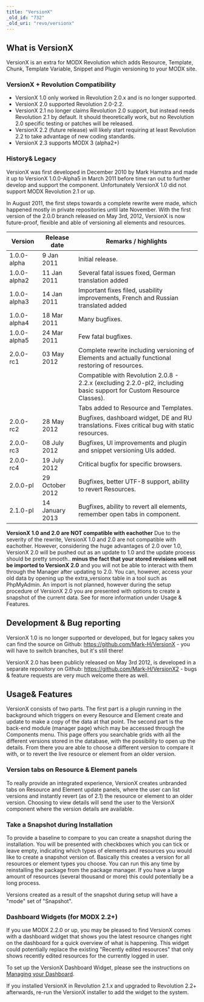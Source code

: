 ```yaml
---
title: "VersionX"
_old_id: "732"
_old_uri: "revo/versionx"
---
```


## What is VersionX

VersionX is an extra for MODX Revolution which adds Resource, Template, Chunk, Template Variable, Snippet and Plugin versioning to your MODX site.

### VersionX + Revolution Compatibility

- VersionX 1.0 only worked in Revolution 2.0.x and is no longer supported.
- VersionX 2.0 supported Revolution 2.0-2.2.
- VersionX 2.1 no longer claims Revolution 2.0 support, but instead needs Revolution 2.1 by default. It should theoretically work, but no Revolution 2.0 specific testing or patches will be released.
- VersionX 2.2 (future release) will likely start requiring at least Revolution 2.2 to take advantage of new coding standards.
- VersionX 2.3 supports MODX 3 (alpha2+)

### History& Legacy

VersionX was first developed in December 2010 by Mark Hamstra and made it up to VersionX 1.0.0-Alpha5 in March 2011 before time ran out to further develop and support the component. Unfortunately VersionX 1.0 did not support MODX Revolution 2.1 or up.

In August 2011, the first steps towards a complete rewrite were made, which happened mostly in private repositories until late November. With the first version of the 2.0.0 branch released on May 3rd, 2012, VersionX is now future-proof, flexible and able of versioning all elements and resources.

| Version      | Release date    | Remarks / highlights                                                                                                 |
| ------------ | --------------- | -------------------------------------------------------------------------------------------------------------------- |
| 1.0.0-alpha  | 9 Jan 2011      | Initial release.                                                                                                     |
| 1.0.0-alpha2 | 11 Jan 2011     | Several fatal issues fixed, German translation added                                                                 |
| 1.0.0-alpha3 | 14 Jan 2011     | Important fixes filed, usability improvements, French and Russian translated added                                   |
| 1.0.0-alpha4 | 18 Mar 2011     | Many bugfixes.                                                                                                       |
| 1.0.0-alpha5 | 24 Mar 2011     | Few fatal bugfixes.                                                                                                  |
| 2.0.0-rc1    | 03 May 2012     | Complete rewrite including versioning of Elements and actually functional restoring of resources.                    |
|              |                 | Compatible with Revolution 2.0.8 - 2.2.x (excluding 2.2.0-pl2, including basic support for Custom Resource Classes). |
|              |                 | Tabs added to Resource and Templates.                                                                                |
| 2.0.0-rc2    | 28 May 2012     | Bugfixes, dashboard widget, DE and RU translations. Fixes critical bug with static resources.                        |
| 2.0.0-rc3    | 08 July 2012    | Bugfixes, UI improvements and plugin and snippet versioning UIs added.                                               |
| 2.0.0-rc4    | 19 July 2012    | Critical bugfix for specific browsers.                                                                               |
| 2.0.0-pl     | 29 October 2012 | Bugfixes, better UTF-8 support, ability to revert Resources.                                                         |
| 2.1.0-pl     | 14 January 2013 | Bugfixes, ability to revert all elements, remember open tabs in component.                                           |

**VersionX 1.0 and 2.0 are NOT compatible with eachother**
Due to the severity of the rewrite, VersionX 1.0 and 2.0 are not compatible with eachother. However, considering the huge advantages of 2.0 over 1.0, VersionX 2.0 will be pushed out as an update to 1.0 and the update process should be pretty smooth.. **minus the fact that your stored revisions will not be imported to VersionX 2.0** and you will not be able to interact with them through the Manager after updating to 2.0. You can, however, access your old data by opening up the extra\_versionx table in a tool such as PhpMyAdmin. An import is not planned, however during the setup procedure of VersionX 2.0 you are presented with options to create a snapshot of the current data. See for more information under Usage & Features.

## Development & Bug reporting

VersionX 1.0 is no longer supported or developed, but for legacy sakes you can find the source on Github: <https://github.com/Mark-H/VersionX> - you will have to switch branches, but it's still there!

VersionX 2.0 has been publicly released on May 3rd 2012, is developed in a separate repository on Github: <https://github.com/Mark-H/VersionX2> - bugs & feature requests are very much welcome there as well.

## Usage& Features

VersionX consists of two parts. The first part is a plugin running in the background which triggers on every Resource and Element create and update to make a copy of the data at that point. The second part is the back-end module (manager page) which may be accessed through the Components menu. This page offers you searchable grids with all the different versions stored in the database, with the possibility to open up the details. From there you are able to choose a different version to compare it with, or to revert the live resource or element from an older version.

### Version tabs on Resource & Element panels

To really provide an integrated experience, VersionX creates unbranded tabs on Resource and Element update panels, where the user can list versions and instantly revert (as of 2.1) the resource or element to an older version. Choosing to view details will send the user to the VersionX component where the version details are available.

### Take a Snapshot during Installation

To provide a baseline to compare to you can create a snapshot during the installation. You will be presented with checkboxes which you can tick or leave empty, indicating which types of elements and resources you would like to create a snapshot version of. Basically this creates a version for all resources or element types you choose. You can run this any time by reinstalling the package from the package manager. If you have a large amount of resources (several thousand or more) this could potentially be a long process.

Versions created as a result of the snapshot during setup will have a "mode" set of "Snapshot".

### Dashboard Widgets (for MODX 2.2+)

If you use MODX 2.2.0 or up, you may be pleased to find VersionX comes with a dashboard widget that shows you the latest resource changes right on the dashboard for a quick overview of what is happening. This widget could potentially replace the existing "Recently edited resources" that only shows recently edited resources for the currently logged in user.

To set up the VersionX Dashboard Widget, please see the instructions on [Managing your Dashboard](administering-your-site/dashboards/managing-your-dashboard "Managing Your Dashboard").

If you installed VersionX in Revolution 2.1.x and upgraded to Revolution 2.2+ afterwards, re-run the VersionX installer to add the widget to the system.
